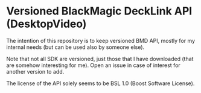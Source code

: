  # Versioned BlackMagic DeckLink API (DesktopVideo)

The intention of this repository is to keep versioned BMD API, mostly
for my internal needs (but can be used also by someone else).

Note that not all SDK are versioned, just those that I have downloaded
(that are somehow interesting for me). Open an issue in case of interest
for another version to add.

The license of the API solely seems to be BSL 1.0 (Boost Software License).
